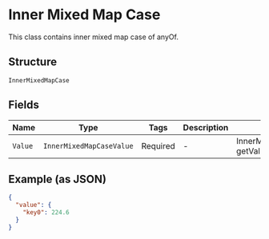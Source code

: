 
# Inner Mixed Map Case

This class contains inner mixed map case of anyOf.

## Structure

`InnerMixedMapCase`

## Fields

| Name | Type | Tags | Description | Getter | Setter |
|  --- | --- | --- | --- | --- | --- |
| `Value` | `InnerMixedMapCaseValue` | Required | - | InnerMixedMapCaseValue getValue() | setValue(InnerMixedMapCaseValue value) |

## Example (as JSON)

```json
{
  "value": {
    "key0": 224.6
  }
}
```

